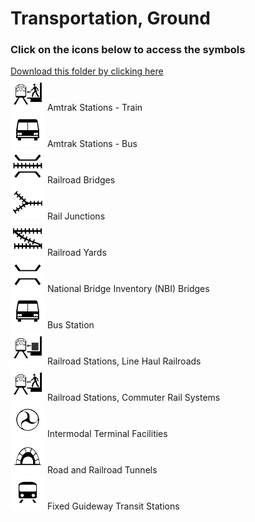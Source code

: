 # Transportation, Ground<br>
### Click on the icons below to access the symbols<br>
<a href='https://minhaskamal.github.io/DownGit/#/home?url=https://github.com/NAPSG/DHS-Symbol-Server/tree/main/dhs-symbol/assets/icons/Infrastructure/Transportation, Ground'>Download this folder by clicking here</a><br><a href='https://github.com/NAPSG/DHS-Symbol-Server/raw/main/dhs-symbol/assets/icons/Infrastructure/Transportation%2C%20Ground/icon-LQA.svg'><img src='icon-LQA.svg' width='55'></a> Amtrak Stations - Train<br><a href='https://github.com/NAPSG/DHS-Symbol-Server/raw/main/dhs-symbol/assets/icons/Infrastructure/Transportation%2C%20Ground/icon-LQB.svg'><img src='icon-LQB.svg' width='55'></a> Amtrak Stations - Bus<br><a href='https://github.com/NAPSG/DHS-Symbol-Server/raw/main/dhs-symbol/assets/icons/Infrastructure/Transportation%2C%20Ground/icon-LQC.svg'><img src='icon-LQC.svg' width='55'></a> Railroad Bridges<br><a href='https://github.com/NAPSG/DHS-Symbol-Server/raw/main/dhs-symbol/assets/icons/Infrastructure/Transportation%2C%20Ground/icon-LQD.svg'><img src='icon-LQD.svg' width='55'></a> Rail Junctions<br><a href='https://github.com/NAPSG/DHS-Symbol-Server/raw/main/dhs-symbol/assets/icons/Infrastructure/Transportation%2C%20Ground/icon-LQE.svg'><img src='icon-LQE.svg' width='55'></a> Railroad Yards<br><a href='https://github.com/NAPSG/DHS-Symbol-Server/raw/main/dhs-symbol/assets/icons/Infrastructure/Transportation%2C%20Ground/icon-LQF.svg'><img src='icon-LQF.svg' width='55'></a> National Bridge Inventory (NBI) Bridges<br><a href='https://github.com/NAPSG/DHS-Symbol-Server/raw/main/dhs-symbol/assets/icons/Infrastructure/Transportation%2C%20Ground/icon-LQG.svg'><img src='icon-LQG.svg' width='55'></a> Bus Station<br><a href='https://github.com/NAPSG/DHS-Symbol-Server/raw/main/dhs-symbol/assets/icons/Infrastructure/Transportation%2C%20Ground/icon-LQH.svg'><img src='icon-LQH.svg' width='55'></a> Railroad Stations, Line Haul Railroads<br><a href='https://github.com/NAPSG/DHS-Symbol-Server/raw/main/dhs-symbol/assets/icons/Infrastructure/Transportation%2C%20Ground/icon-LQI.svg'><img src='icon-LQI.svg' width='55'></a> Railroad Stations, Commuter Rail Systems<br><a href='https://github.com/NAPSG/DHS-Symbol-Server/raw/main/dhs-symbol/assets/icons/Infrastructure/Transportation%2C%20Ground/icon-LQJ.svg'><img src='icon-LQJ.svg' width='55'></a> Intermodal Terminal Facilities<br><a href='https://github.com/NAPSG/DHS-Symbol-Server/raw/main/dhs-symbol/assets/icons/Infrastructure/Transportation%2C%20Ground/icon-LQK.svg'><img src='icon-LQK.svg' width='55'></a> Road and Railroad Tunnels<br><a href='https://github.com/NAPSG/DHS-Symbol-Server/raw/main/dhs-symbol/assets/icons/Infrastructure/Transportation%2C%20Ground/icon-LQL.svg'><img src='icon-LQL.svg' width='55'></a> Fixed Guideway Transit Stations<br>
